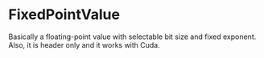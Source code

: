 # FixedPointValue
Basically a floating-point value with selectable bit size and fixed exponent. Also, it is header only and it works with Cuda.
